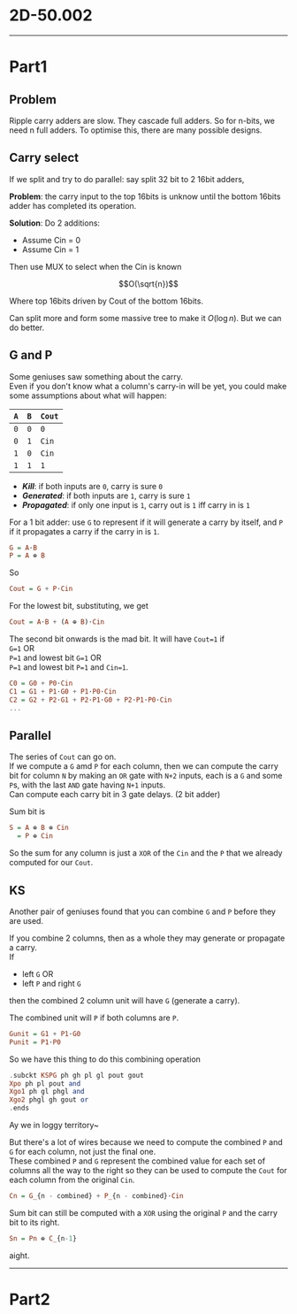 # 2D-50.002

---

# Part1

## Problem

Ripple carry adders are slow.
They cascade full adders.
So for n-bits, we need n full adders.
To optimise this, there are many possible designs.

## Carry select

If we split and try to do parallel: say split 32 bit to 2 16bit adders,

**Problem**: the carry input to the top 16bits is unknow until the bottom 16bits adder has completed its operation.

**Solution**:
Do 2 additions:

- Assume Cin = 0
- Assume Cin = 1

Then use MUX to select when the Cin is known

$$O(\sqrt{n})$$

Where top 16bits driven by Cout of the bottom 16bits.

Can split more and form some massive tree to make it $O(\log{n})$.
But we can do better.

## G and P

Some geniuses saw something about the carry.\
Even if you don't know what a column's carry-in will be yet, you could make some assumptions about what will happen:

| `A` | `B` | `Cout` |
| --- | --- | ------ |
| `0` | `0` | `0`    |
| `0` | `1` | `Cin`  |
| `1` | `0` | `Cin`  |
| `1` | `1` | `1`    |

- **_Kill_**: if both inputs are `0`, carry is sure `0`
- **_Generated_**: if both inputs are `1`, carry is sure `1`
- **_Propagated_**: if only one input is `1`, carry out is `1` iff carry in is `1`

For a 1 bit adder: use `G` to represent if it will generate a carry by itself, and `P` if it propagates a carry if the carry in is `1`.

```haskell
G = A⋅B
P = A ⊕ B
```

So

```haskell
Cout = G + P⋅Cin
```

For the lowest bit, substituting, we get

```haskell
Cout = A⋅B + (A ⊕ B)⋅Cin
```

The second bit onwards is the mad bit.
It will have `Cout=1` if \
`G=1` OR \
`P=1` and lowest bit `G=1` OR\
`P=1` and lowest bit `P=1` and `Cin=1`.

```haskell
C0 = G0 + P0⋅Cin
C1 = G1 + P1⋅G0 + P1⋅P0⋅Cin
C2 = G2 + P2⋅G1 + P2⋅P1⋅G0 + P2⋅P1⋅P0⋅Cin
...
```

## Parallel

The series of `Cout` can go on.\
If we compute a `G` amd `P` for each column, then we can compute the carry bit for column `N` by making an `OR` gate with `N+2` inputs, each is a `G` and some `P`s, with the last `AND` gate having `N+1` inputs.\
Can compute each carry bit in 3 gate delays. (2 bit adder)

Sum bit is

```haskell
S = A ⊕ B ⊕ Cin
  = P ⊕ Cin
```

So the sum for any column is just a `XOR` of the `Cin` and the `P` that we already computed for our `Cout`.

## KS

Another pair of geniuses found that you can combine `G` and `P` before they are used.

If you combine 2 columns, then as a whole they may generate or propagate a carry.\
If

- left `G` OR
- left `P` and right `G`

then the combined 2 column unit will have `G` (generate a carry).

The combined unit will `P` if both columns are `P`.

```haskell
Gunit = G1 + P1⋅G0
Punit = P1⋅P0
```

So we have this thing to do this combining operation

```haskell
.subckt KSPG ph gh pl gl pout gout
Xpo ph pl pout and
Xgo1 ph gl phgl and
Xgo2 phgl gh gout or
.ends
```

Ay we in loggy territory~

But there's a lot of wires because we need to compute the combined `P` and `G` for each column, not just the final one.\
These combined `P` and `G` represent the combined value for each set of columns all the way to the right so they can be used to compute the `Cout` for each column from the original `Cin`.

```haskell
Cn = G_{n - combined} + P_{n - combined}⋅Cin
```

Sum bit can still be computed with a `XOR` using the original `P` and the carry bit to its right.

```haskell
Sn = Pn ⊕ C_{n-1}
```

aight.

---

# Part2
